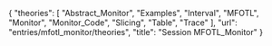{
    "theories": [
        "Abstract_Monitor",
        "Examples",
        "Interval",
        "MFOTL",
        "Monitor",
        "Monitor_Code",
        "Slicing",
        "Table",
        "Trace"
    ],
    "url": "entries/mfotl_monitor/theories",
    "title": "Session MFOTL_Monitor"
}